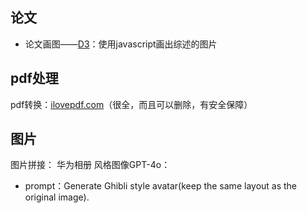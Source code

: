 ---
---


## 论文
+ 论文画图——[D3](https://observablehq.com/@d3/gallery?utm_source=d3js-org&utm_medium=hero&utm_campaign=try-observable)：使用javascript画出综述的图片

## pdf处理
pdf转换：[ilovepdf.com](https://www.ilovepdf.com/)（很全，而且可以删除，有安全保障）

## 图片
图片拼接： 华为相册
风格图像GPT-4o：
+ prompt：Generate Ghibli style avatar(keep the same layout as the original image).
